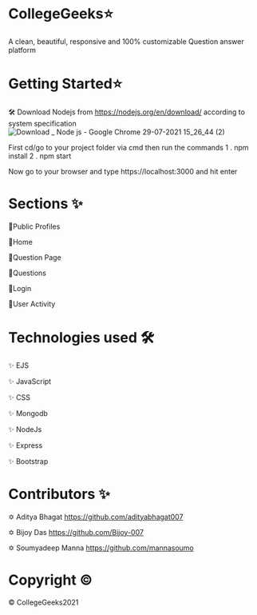 # CollegeGeeks⭐
A clean, beautiful, responsive and 100% customizable Question answer platform

# Getting Started⭐
🛠️ Download Nodejs from https://nodejs.org/en/download/ according to system specification
![Download _ Node js - Google Chrome 29-07-2021 15_26_44 (2)](https://user-images.githubusercontent.com/75923589/127472378-4bd71f4b-1a8f-426e-86fd-ca3c9005706c.png)



First cd/go to your project folder via cmd then run the commands 1 . npm install 2 . npm start

Now go to your browser and type https://localhost:3000 and hit enter

# Sections ✨
🌠Public Profiles   

🌠Home   

🌠Question Page   

🌠Questions   

🌠Login  

🌠User Activity  



# Technologies used 🛠️
✨ EJS
 
✨ JavaScript
 
✨ CSS

✨ Mongodb

✨ NodeJs

✨ Express

✨ Bootstrap



# Contributors ✨
✡ Aditya Bhagat https://github.com/adityabhagat007

✡ Bijoy Das https://github.com/Bijoy-007

✡ Soumyadeep Manna https://github.com/mannasoumo



# Copyright  ©

© CollegeGeeks2021

